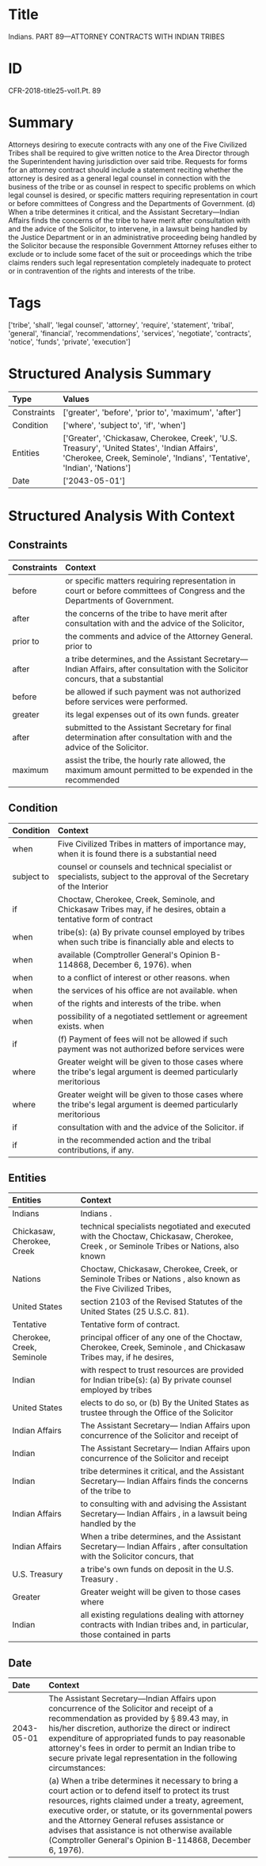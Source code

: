 # Title

 Indians. PART 89—ATTORNEY CONTRACTS WITH INDIAN TRIBES


# ID

 CFR-2018-title25-vol1.Pt. 89


# Summary

Attorneys desiring to execute contracts with any one of the Five Civilized Tribes shall be required to give written notice to the Area Director through the Superintendent having jurisdiction over said tribe.
Requests for forms for an attorney contract should include a statement reciting whether the attorney is desired as a general legal counsel in connection with the business of the tribe or as counsel in respect to specific problems on which legal counsel is desired, or specific matters requiring representation in court or before committees of Congress and the Departments of Government.
(d) When a tribe determines it critical, and the Assistant Secretary&#8212;Indian Affairs finds the concerns of the tribe to have merit after consultation with and the advice of the Solicitor, to intervene, in a lawsuit being handled by the Justice Department or in an administrative proceeding being handled by the Solicitor because the responsible Government Attorney refuses either to exclude or to include some facet of the suit or proceedings which the tribe claims renders such legal representation completely inadequate to protect or in contravention of the rights and interests of the tribe.


# Tags

['tribe', 'shall', 'legal counsel', 'attorney', 'require', 'statement', 'tribal', 'general', 'financial', 'recommendations', 'services', 'negotiate', 'contracts', 'notice', 'funds', 'private', 'execution']


# Structured Analysis Summary

| Type        | Values                                                                                                                                                                  |
|:------------|:------------------------------------------------------------------------------------------------------------------------------------------------------------------------|
| Constraints | ['greater', 'before', 'prior to', 'maximum', 'after']                                                                                                                   |
| Condition   | ['where', 'subject to', 'if', 'when']                                                                                                                                   |
| Entities    | ['Greater', 'Chickasaw, Cherokee, Creek', 'U.S. Treasury', 'United States', 'Indian Affairs', 'Cherokee, Creek, Seminole', 'Indians', 'Tentative', 'Indian', 'Nations'] |
| Date        | ['2043-05-01']                                                                                                                                                          |


# Structured Analysis With Context

 


## Constraints

| Constraints   | Context                                                                                                                                 |
|:--------------|:----------------------------------------------------------------------------------------------------------------------------------------|
| before        | or specific matters requiring representation in court or before  committees of Congress and the Departments of Government.              |
| after         | the concerns of the tribe to have merit after consultation with and the advice of the Solicitor,                                        |
| prior to      | the comments and advice of the Attorney General. prior to                                                                               |
| after         | a tribe determines, and the Assistant Secretary&#8212;Indian Affairs, after consultation with the Solicitor concurs, that a substantial |
| before        | be allowed if such payment was not authorized before  services were performed.                                                          |
| greater       | its legal expenses out of its own funds. greater                                                                                        |
| after         | submitted to the Assistant Secretary for final determination after  consultation with and the advice of the Solicitor.                  |
| maximum       | assist the tribe, the hourly rate allowed, the maximum amount permitted to be expended in the recommended                               |


## Condition

| Condition   | Context                                                                                                               |
|:------------|:----------------------------------------------------------------------------------------------------------------------|
| when        | Five Civilized Tribes in matters of importance may, when it is found there is a substantial need                      |
| subject to  | counsel or counsels and technical specialist or specialists, subject to the approval of the Secretary of the Interior |
| if          | Choctaw, Cherokee, Creek, Seminole, and Chickasaw Tribes may, if he desires, obtain a tentative form of contract      |
| when        | tribe(s): (a) By private counsel employed by tribes when such tribe is financially able and elects to                 |
| when        | available (Comptroller General's Opinion B-114868, December 6, 1976). when                                            |
| when        | to a conflict of interest or other reasons. when                                                                      |
| when        | the services of his office are not available. when                                                                    |
| when        | of the rights and interests of the tribe. when                                                                        |
| when        | possibility of a negotiated settlement or agreement exists. when                                                      |
| if          | (f) Payment of fees will not be allowed  if such payment was not authorized before services were                      |
| where       | Greater weight will be given to those cases  where the tribe's legal argument is deemed particularly meritorious      |
| where       | Greater weight will be given to those cases  where the tribe's legal argument is deemed particularly meritorious      |
| if          | consultation with and the advice of the Solicitor. if                                                                 |
| if          | in the recommended action and the tribal contributions, if  any.                                                      |


## Entities

| Entities                   | Context                                                                                                                                |
|:---------------------------|:---------------------------------------------------------------------------------------------------------------------------------------|
| Indians                    | Indians .                                                                                                                              |
| Chickasaw, Cherokee, Creek | technical specialists negotiated and executed with the Choctaw, Chickasaw, Cherokee, Creek , or Seminole Tribes or Nations, also known |
| Nations                    | Choctaw, Chickasaw, Cherokee, Creek, or Seminole Tribes or Nations , also known as the Five Civilized Tribes,                          |
| United States              | section 2103 of the Revised Statutes of the United States  (25 U.S.C. 81).                                                             |
| Tentative                  | Tentative  form of contract.                                                                                                           |
| Cherokee, Creek, Seminole  | principal officer of any one of the Choctaw, Cherokee, Creek, Seminole , and Chickasaw Tribes may, if he desires,                      |
| Indian                     | with respect to trust resources are provided for Indian tribe(s): (a) By private counsel employed by tribes                            |
| United States              | elects to do so, or (b) By the United States as trustee through the Office of the Solicitor                                            |
| Indian Affairs             | The Assistant Secretary&#8212; Indian Affairs upon concurrence of the Solicitor and receipt of                                         |
| Indian                     | The Assistant Secretary&#8212; Indian Affairs upon concurrence of the Solicitor and receipt                                            |
| Indian                     | tribe determines it critical, and the Assistant Secretary&#8212; Indian Affairs finds the concerns of the tribe to                     |
| Indian Affairs             | to consulting with and advising the Assistant Secretary&#8212; Indian Affairs , in a lawsuit being handled by the                      |
| Indian Affairs             | When a tribe determines, and the Assistant Secretary&#8212; Indian Affairs , after consultation with the Solicitor concurs, that       |
| U.S. Treasury              | a tribe's own funds on deposit in the U.S. Treasury .                                                                                  |
| Greater                    | Greater weight will be given to those cases where                                                                                      |
| Indian                     | all existing regulations dealing with attorney contracts with Indian tribes and, in particular, those contained in parts               |


## Date

| Date       | Context                                                                                                                                                                                                                                                                                                                                                                                            |
|:-----------|:---------------------------------------------------------------------------------------------------------------------------------------------------------------------------------------------------------------------------------------------------------------------------------------------------------------------------------------------------------------------------------------------------|
| 2043-05-01 | The Assistant Secretary&#8212;Indian Affairs upon concurrence of the Solicitor and receipt of a recommendation as provided by &#167;&#8201;89.43 may, in his/her discretion, authorize the direct or indirect expenditure of appropriated funds to pay reasonable attorney's fees in order to permit an Indian tribe to secure private legal representation in the following circumstances:        |
|            |               (a) When a tribe determines it necessary to bring a court action or to defend itself to protect its trust resources, rights claimed under a treaty, agreement, executive order, or statute, or its governmental powers and the Attorney General refuses assistance or advises that assistance is not otherwise available (Comptroller General's Opinion B-114868, December 6, 1976). |


